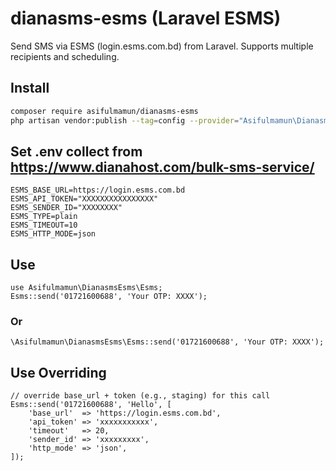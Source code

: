 # dianasms-esms (Laravel ESMS)

Send SMS via ESMS (login.esms.com.bd) from Laravel. Supports multiple recipients and scheduling.

## Install
```bash
composer require asifulmamun/dianasms-esms
php artisan vendor:publish --tag=config --provider="Asifulmamun\DianasmsEsms\EsmsServiceProvider"
```


## Set .env collect from https://www.dianahost.com/bulk-sms-service/
```
ESMS_BASE_URL=https://login.esms.com.bd
ESMS_API_TOKEN="XXXXXXXXXXXXXXXX"
ESMS_SENDER_ID="XXXXXXXX"
ESMS_TYPE=plain
ESMS_TIMEOUT=10
ESMS_HTTP_MODE=json
```

## Use
```
use Asifulmamun\DianasmsEsms\Esms;
Esms::send('01721600688', 'Your OTP: XXXX');
```
### Or
`\Asifulmamun\DianasmsEsms\Esms::send('01721600688', 'Your OTP: XXXX');`


## Use Overriding
```
// override base_url + token (e.g., staging) for this call
Esms::send('01721600688', 'Hello', [
    'base_url'  => 'https://login.esms.com.bd',
    'api_token' => 'xxxxxxxxxxx',
    'timeout'   => 20,
    'sender_id' => 'xxxxxxxxx',
    'http_mode' => 'json',
]);
```
